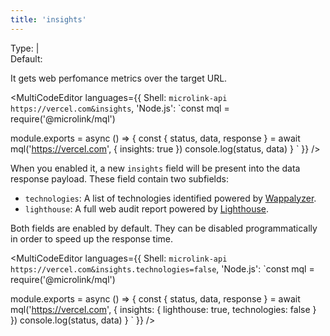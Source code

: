 ```yaml
---
title: 'insights'
--- 
```


Type: <TypeContainer><Type children='<boolean>'/> | <Type children='<object>'/></TypeContainer><br/>
Default: <Type children='false'/>

It gets web perfomance metrics over the target URL.

<MultiCodeEditor languages={{
  Shell: `microlink-api https://vercel.com&insights`,
  'Node.js': `const mql = require('@microlink/mql')
 
module.exports = async () => {
  const { status, data, response } = await mql('https://vercel.com', {
    insights: true
  })
  console.log(status, data)
}
  `
  }} 
/>

When you enabled it, a new `insights` field will be present into the data response payload. These field contain two subfields:

- `technologies`: A list of technologies identified powered by [Wappalyzer](https://www.wappalyzer.com/).
- `lighthouse`: A full web audit report powered by [Lighthouse](https://developers.google.com/web/tools/lighthouse).

Both fields are enabled by default. They can be disabled programmatically in order to speed up the response time.

<MultiCodeEditor languages={{
  Shell: `microlink-api https://vercel.com&insights.technologies=false`,
  'Node.js': `const mql = require('@microlink/mql')
 
module.exports = async () => {
  const { status, data, response } = await mql('https://vercel.com', {
    insights: {
      lighthouse: true,
      technologies: false
    }
  })
  console.log(status, data)
}
  `
  }} 
/>

<Figcaption children='Enabling insights but only the lighthouse report' />
